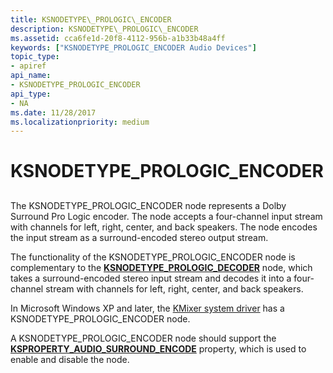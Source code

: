 ```yaml
---
title: KSNODETYPE\_PROLOGIC\_ENCODER
description: KSNODETYPE\_PROLOGIC\_ENCODER
ms.assetid: cca6fe1d-20f8-4112-956b-a1b33b48a4ff
keywords: ["KSNODETYPE_PROLOGIC_ENCODER Audio Devices"]
topic_type:
- apiref
api_name:
- KSNODETYPE_PROLOGIC_ENCODER
api_type:
- NA
ms.date: 11/28/2017
ms.localizationpriority: medium
---
```


# KSNODETYPE\_PROLOGIC\_ENCODER


## <span id="ddk_ksnodetype_prologic_encoder_ks"></span><span id="DDK_KSNODETYPE_PROLOGIC_ENCODER_KS"></span>


The KSNODETYPE\_PROLOGIC\_ENCODER node represents a Dolby Surround Pro Logic encoder. The node accepts a four-channel input stream with channels for left, right, center, and back speakers. The node encodes the input stream as a surround-encoded stereo output stream.

The functionality of the KSNODETYPE\_PROLOGIC\_ENCODER node is complementary to the [**KSNODETYPE\_PROLOGIC\_DECODER**](ksnodetype-prologic-decoder.md) node, which takes a surround-encoded stereo input stream and decodes it into a four-channel stream with channels for left, right, center, and back speakers.

In Microsoft Windows XP and later, the [KMixer system driver](./kernel-mode-wdm-audio-components.md#kmixer-system-driver) has a KSNODETYPE\_PROLOGIC\_ENCODER node.

A KSNODETYPE\_PROLOGIC\_ENCODER node should support the [**KSPROPERTY\_AUDIO\_SURROUND\_ENCODE**](ksproperty-audio-surround-encode.md) property, which is used to enable and disable the node.

 

